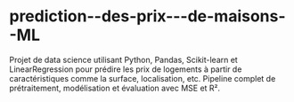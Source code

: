 # prediction--des-prix---de-maisons--ML

Projet de data science utilisant Python, Pandas, Scikit-learn et LinearRegression  pour prédire les prix de logements à partir de caractéristiques comme la surface, localisation, etc. Pipeline complet de prétraitement, modélisation et évaluation avec MSE et R².
